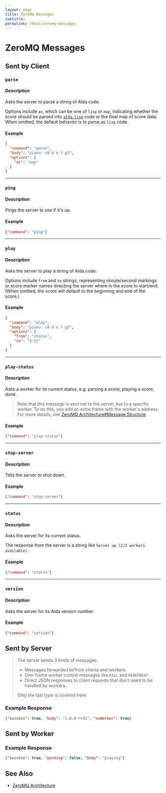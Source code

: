 ```yaml
---
layout: page
title: ZeroMQ Messages
subtitle: 
permalink: /docs/zeromq-messages
---
```


# ZeroMQ Messages

## Sent by Client

### `parse`

#### Description

Asks the server to parse a string of Alda code.

Options include `as`, which can be one of `lisp` or `map`, indicating whether the score should be parsed into [`alda.lisp`](../docs/alda-lisp) code or the final map of score data. When omitted, the default behavior is to parse as `lisp` code.

#### Example

```json
{
  "command": "parse",
  "body": "piano: c8 d e f g2",
  "options": {
    "as": "map"
  }
}
```

---

### `ping`

#### Description

Pings the server to see if it's up.

#### Example

```json
{"command": "ping"}
```

---

### `play`

#### Description

Asks the server to play a string of Alda code.

Options include `from` and `to` strings, representing minute/second markings or score marker names directing the server where in the score to start/end. (When omitted, the score will default to the beginning and end of the score.)

#### Example

```json
{
  "command": "play",
  "body": "piano: c8 d e f g2",
  "options": {
    "from": "chorus",
    "to": "5:55"
  }
}
```

---

### `play-status`

#### Description

Asks a worker for its current status, e.g. parsing a score, playing a score, done.

> Note that this message is sent not to the server, but to a specific worker. To do this, you add an extra frame with the worker's address. For more details, see [ZeroMQ Architecture#Message Structure](../docs/zeromq-architecture#message-structure).

#### Example

```json
{"command": "play-status"}
```

---

### `stop-server`

#### Description

Tells the server to shut down.

#### Example

```json
{"command": "stop-server"}
```

---

### `status`

#### Description

Asks the server for its current status.

The response from the server is a string like `Server up (2/2 workers available)`.

#### Example

```json
{"command": "status"}
```

---

### `version`

#### Description

Asks the server for its Alda version number.

#### Example

```json
{"command": "version"}
```

## Sent by Server

> The server sends 3 kinds of messages:
>
> - Messages forwarded to/from clients and workers.
> - One-frame worker control messages like `KILL` and `HEARTBEAT`.
> - Direct JSON responses to client requests that don't need to be handled by workers.
>
> Only the last type is covered here.

### Example Response

```json
{"success": true, "body": "1.0.0-rc42", "noWorker": true}
```

## Sent by Worker

### Example Response

```json
{"success": true, "pending": false, "body": "playing"}
```

## See Also

* [ZeroMQ Architecture](../docs/zeromq-architecture)
